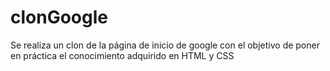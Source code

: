 # clonGoogle
Se realiza un clon de la página de inicio de google con el objetivo de poner en práctica el conocimiento adquirido en HTML y CSS
